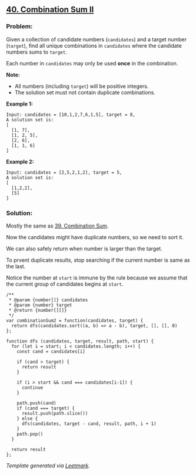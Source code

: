 ## [40. Combination Sum II](https://leetcode.com/problems/combination-sum-ii/description/)

### Problem:

Given a collection of candidate numbers (`candidates`) and a target number (`target`), find all unique combinations in `candidates` where the candidate numbers sums to `target`.

Each number in `candidates` may only be used **once** in the combination.

**Note:**

- All numbers (including `target`) will be positive integers.
- The solution set must not contain duplicate combinations.

**Example 1:**

    Input: candidates = [10,1,2,7,6,1,5], target = 8,
    A solution set is:
    [
      [1, 7],
      [1, 2, 5],
      [2, 6],
      [1, 1, 6]
    ]

**Example 2:**

    Input: candidates = [2,5,2,1,2], target = 5,
    A solution set is:
    [
      [1,2,2],
      [5]
    ]

### Solution:

Mostly the same as [39. Combination Sum](./039.%20Combination%20Sum.md).

Now the candidates might have duplicate numbers, so we need to sort it.

We can also safely return when number is larger than the target.

To prvent duplicate results, stop searching if the current number is same as the last.

Notice the number at `start` is immune by the rule because we assume that the current group of candidates begins at `start`.

    /**
     * @param {number[]} candidates
     * @param {number} target
     * @return {number[][]}
     */
    var combinationSum2 = function(candidates, target) {
      return dfs(candidates.sort((a, b) => a - b), target, [], [], 0)
    };

    function dfs (candidates, target, result, path, start) {
      for (let i = start; i < candidates.length; i++) {
        const cand = candidates[i]

        if (cand > target) {
          return result
        }

        if (i > start && cand === candidates[i-1]) {
          continue
        }

        path.push(cand)
        if (cand === target) {
          result.push(path.slice())
        } else {
          dfs(candidates, target - cand, result, path, i + 1)
        }
        path.pop()
      }

      return result
    };

_Template generated via [Leetmark](https://github.com/crimx/crx-leetmark)._
